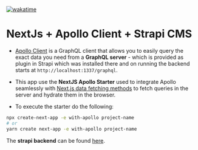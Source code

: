 [![wakatime](https://wakatime.com/badge/github/raunak96/reviews-strapi-apollo-client-frontend.svg)](https://wakatime.com/badge/github/raunak96/reviews-strapi-apollo-client-frontend)
# NextJs + Apollo Client + Strapi CMS

- [Apollo Client](https://www.apollographql.com/client/) is a GraphQL client that allows you to easily query the exact data you need from a **GraphQL server** - which is provided as plugin in Strapi which was installed there and on running the backend starts at `http://localhost:1337/graphql`.

- This app use the **NextJS Apollo Starter** used to integrate Apollo seamlessly with [Next.js data fetching methods](https://nextjs.org/docs/basic-features/data-fetching) to fetch queries in the server and hydrate them in the browser.


- To execute the starter do the following:
```bash
npx create-next-app -e with-apollo project-name
# or
yarn create next-app -e with-apollo project-name
```

The **strapi backend** can be found [here](https://github.com/raunak96/reviews-strapi-apollo-client-backend).
